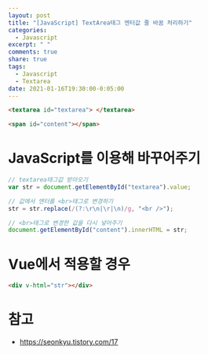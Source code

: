 ```yaml
---
layout: post
title: "[JavaScript] TextArea태그 엔터값 줄 바꿈 처리하기"
categories:
  - Javascript
excerpt: " "
comments: true
share: true
tags:
  - Javascript
  - Textarea
date: 2021-01-16T19:30:00-0:05:00
---
```


```html
<textarea id="textarea"> </textarea>

<span id="content"></span>
```

# JavaScript를 이용해 바꾸어주기

```javascript
// textarea태그값 받아오기
var str = document.getElementById("textarea").value;

// 값에서 엔터를 <br>태그로 변경하기
str = str.replace(/(?:\r\n|\r|\n)/g, "<br />");

// <br>태그로 변경한 값을 다시 넣어주기
document.getElementById("content").innerHTML = str;
```

# Vue에서 적용할 경우

```html
<div v-html="str"></div>
```

# 참고

- <https://seonkyu.tistory.com/17>

